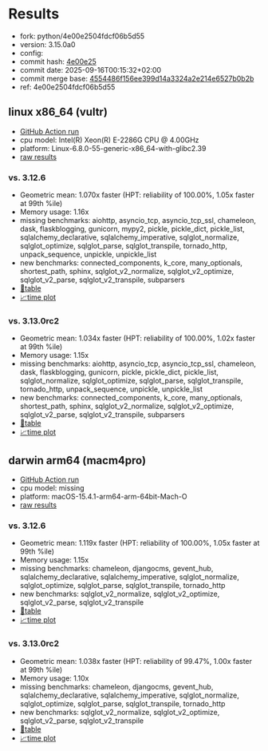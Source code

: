 # Results

- fork: python/4e00e2504fdcf06b5d55
- version: 3.15.0a0
- config: 
- commit hash: [4e00e25](https://github.com/python/cpython/commit/4e00e25)
- commit date: 2025-09-16T00:15:32+02:00
- commit merge base: [4554486f156ee399d14a3324a2e214e6527b0b2b](https://github.com/python/cpython/commit/4554486f156ee399d14a3324a2e214e6527b0b2b)
- ref: 4e00e2504fdcf06b5d55

## linux x86_64 (vultr)

- [GitHub Action run](https://github.com/facebookexperimental/free-threading-benchmarking/actions/runs/17750472345)
- cpu model: Intel(R) Xeon(R) E-2286G CPU @ 4.00GHz
- platform: Linux-6.8.0-55-generic-x86_64-with-glibc2.39
- [raw results](bm-20250916-vultr-x86_64-python-4e00e2504fdcf06b5d55-3.15.0a0-4e00e25.json)

### vs. 3.12.6

- Geometric mean: 1.070x faster (HPT: reliability of 100.00%, 1.05x faster at 99th %ile)
- Memory usage: 1.16x
- missing benchmarks: aiohttp, asyncio_tcp, asyncio_tcp_ssl, chameleon, dask, flaskblogging, gunicorn, mypy2, pickle, pickle_dict, pickle_list, sqlalchemy_declarative, sqlalchemy_imperative, sqlglot_normalize, sqlglot_optimize, sqlglot_parse, sqlglot_transpile, tornado_http, unpack_sequence, unpickle, unpickle_list
- new benchmarks: connected_components, k_core, many_optionals, shortest_path, sphinx, sqlglot_v2_normalize, sqlglot_v2_optimize, sqlglot_v2_parse, sqlglot_v2_transpile, subparsers
- [📄table](bm-20250916-vultr-x86_64-python-4e00e2504fdcf06b5d55-3.15.0a0-4e00e25-vs-3.12.6.md)
- [📈time plot](bm-20250916-vultr-x86_64-python-4e00e2504fdcf06b5d55-3.15.0a0-4e00e25-vs-3.12.6.svg)

### vs. 3.13.0rc2

- Geometric mean: 1.034x faster (HPT: reliability of 100.00%, 1.02x faster at 99th %ile)
- Memory usage: 1.15x
- missing benchmarks: aiohttp, asyncio_tcp, asyncio_tcp_ssl, chameleon, dask, flaskblogging, gunicorn, pickle, pickle_dict, pickle_list, sqlglot_normalize, sqlglot_optimize, sqlglot_parse, sqlglot_transpile, tornado_http, unpack_sequence, unpickle, unpickle_list
- new benchmarks: connected_components, k_core, many_optionals, shortest_path, sphinx, sqlglot_v2_normalize, sqlglot_v2_optimize, sqlglot_v2_parse, sqlglot_v2_transpile, subparsers
- [📄table](bm-20250916-vultr-x86_64-python-4e00e2504fdcf06b5d55-3.15.0a0-4e00e25-vs-3.13.0rc2.md)
- [📈time plot](bm-20250916-vultr-x86_64-python-4e00e2504fdcf06b5d55-3.15.0a0-4e00e25-vs-3.13.0rc2.svg)

## darwin arm64 (macm4pro)

- [GitHub Action run](https://github.com/facebookexperimental/free-threading-benchmarking/actions/runs/17750472345)
- cpu model: missing
- platform: macOS-15.4.1-arm64-arm-64bit-Mach-O
- [raw results](bm-20250916-macm4pro-arm64-python-4e00e2504fdcf06b5d55-3.15.0a0-4e00e25.json)

### vs. 3.12.6

- Geometric mean: 1.119x faster (HPT: reliability of 100.00%, 1.05x faster at 99th %ile)
- Memory usage: 1.15x
- missing benchmarks: chameleon, djangocms, gevent_hub, sqlalchemy_declarative, sqlalchemy_imperative, sqlglot_normalize, sqlglot_optimize, sqlglot_parse, sqlglot_transpile, tornado_http
- new benchmarks: sqlglot_v2_normalize, sqlglot_v2_optimize, sqlglot_v2_parse, sqlglot_v2_transpile
- [📄table](bm-20250916-macm4pro-arm64-python-4e00e2504fdcf06b5d55-3.15.0a0-4e00e25-vs-3.12.6.md)
- [📈time plot](bm-20250916-macm4pro-arm64-python-4e00e2504fdcf06b5d55-3.15.0a0-4e00e25-vs-3.12.6.svg)

### vs. 3.13.0rc2

- Geometric mean: 1.038x faster (HPT: reliability of 99.47%, 1.00x faster at 99th %ile)
- Memory usage: 1.10x
- missing benchmarks: chameleon, djangocms, gevent_hub, sqlalchemy_declarative, sqlalchemy_imperative, sqlglot_normalize, sqlglot_optimize, sqlglot_parse, sqlglot_transpile, tornado_http
- new benchmarks: sqlglot_v2_normalize, sqlglot_v2_optimize, sqlglot_v2_parse, sqlglot_v2_transpile
- [📄table](bm-20250916-macm4pro-arm64-python-4e00e2504fdcf06b5d55-3.15.0a0-4e00e25-vs-3.13.0rc2.md)
- [📈time plot](bm-20250916-macm4pro-arm64-python-4e00e2504fdcf06b5d55-3.15.0a0-4e00e25-vs-3.13.0rc2.svg)

